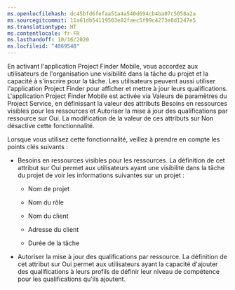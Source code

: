 ```yaml
---
ms.openlocfilehash: dc45bfd6fefaa51a4a540d694cb4ba07c5058a2a
ms.sourcegitcommit: 11a61db54119503e82faec5f99c4273e8d1247e5
ms.translationtype: HT
ms.contentlocale: fr-FR
ms.lasthandoff: 10/16/2020
ms.locfileid: "4069548"
---
```

En activant l'application Project Finder Mobile, vous accordez aux utilisateurs de l'organisation une visibilité dans la tâche du projet et la capacité à s'inscrire pour la tâche. Les utilisateurs peuvent aussi utiliser l'application Project Finder pour afficher et mettre à jour leurs qualifications. L'application Project Finder Mobile est activée via Valeurs de paramètres du Project Service, en définissant la valeur des attributs Besoins en ressources visibles pour les ressources et Autoriser la mise à jour des qualifications par ressource sur Oui. La modification de la valeur de ces attributs sur Non désactive cette fonctionnalité.  
  
 Lorsque vous utilisez cette fonctionnalité, veillez à prendre en compte les points clés suivants :  
  
-   Besoins en ressources visibles pour les ressources. La définition de cet attribut sur Oui permet aux utilisateurs ayant une visibilité dans la tâche du projet de voir les informations suivantes sur un projet :  
  
    -   Nom de projet  
  
    -   Nom du rôle  
  
    -   Nom du client  
  
    -   Adresse du client  
  
    -   Durée de la tâche  
  
-   Autoriser la mise à jour des qualifications par ressource. La définition de cet attribut sur Oui permet aux utilisateurs ayant la capacité d'ajouter des qualifications à leurs profils de définir leur niveau de compétence pour les qualifications qu'ils ajoutent.